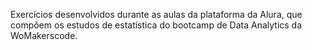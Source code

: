 Exercícios desenvolvidos durante as aulas da plataforma da Alura, que compõem os estudos de estatística do bootcamp de Data Analytics da WoMakerscode.
